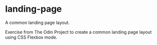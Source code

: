 # landing-page
A common landing page layout.

Exercise from The Odin Project to create a
common landing page layout using CSS Flexbox mode.